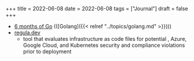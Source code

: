 +++
title = 2022-06-08
date = 2022-06-08
tags = ["Journal"]
draft = false
+++

-   [6 months of Go](https://typesanitizer.com/blog/go-experience-report.html) (([Golang]({{< relref "../topics/golang.md" >}})))
-   [regula.dev](https://regula.dev/)
    -   tool that evaluates infrastructure as code files for potential , Azure, Google Cloud, and Kubernetes security and compliance violations prior to deployment
